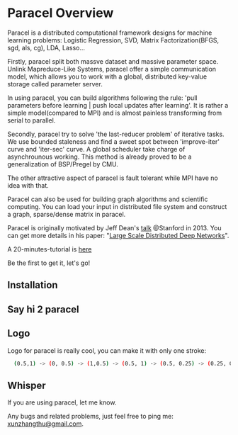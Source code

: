 Paracel Overview
================

Paracel is a distributed computational framework designs for machine learning problems: Logistic Regression, SVD, Matrix Factorization(BFGS, sgd, als, cg), LDA, Lasso...

Firstly, paracel split both massve dataset and massive parameter space. Unlink Mapreduce-Like Systems, paracel offer a simple communication model, which allows you to work with a global, distributed key-value storage called parameter server.

In using paracel, you can build algorithms following the rule: 'pull parameters before learning | push local updates after learning'. It is rather a simple model(compared to MPI) and is almost painless transforming from serial to parallel.

Secondly, paracel try to solve 'the last-reducer problem' of iterative tasks. We use bounded staleness and find a sweet spot between 'improve-iter' curve and 'iter-sec' curve. A global scheduler take charge of asynchrounous working. This method is already proved to be a generalization of BSP/Pregel by CMU.

The other attractive aspect of paracel is fault tolerant while MPI have no idea with that.

Paracel can also be used for building graph algorithms and scientific computing. You can load your input in distributed file system and construct a graph, sparse/dense matrix in paracel.

Paracel is originally motivated by Jeff Dean's [talk](http://infolab.stanford.edu/infoseminar/dean.pdf) @Stanford in 2013. You can get more details in his paper: "[Large Scale Distributed Deep Networks](http://static.googleusercontent.com/media/research.google.com/en//archive/large_deep_networks_nips2012.pdf)".

A 20-minutes-tutorial is [here](http://xunzhang.github.io/paracel)

Be the first to get it, let's go!

Installation
------------

Say hi 2 paracel
----------------

Logo
----
Logo for paracel is really cool, you can make it with only one stroke:

``` bash
  (0.5,1) -> (0, 0.5) -> (1,0.5) -> (0.5, 1) -> (0.5, 0.25) -> (0.25, 0.25)
```

Whisper
-------
If you are using paracel, let me know.

Any bugs and related problems, just feel free to ping me: <xunzhangthu@gmail.com>.
